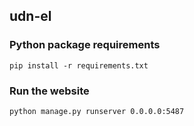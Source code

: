 ## udn-el
### Python package requirements

```
pip install -r requirements.txt
```

### Run the website

```
python manage.py runserver 0.0.0.0:5487
```